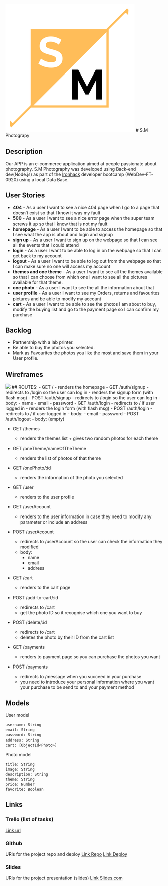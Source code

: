 <img src="/public/images/logo SM-Photography.png">
# S.M Photograpy

## Description
Our APP is an e-commerce application aimed at people passionate about photography.
S.M Photography was developed using Back-end dev(Node.js) as part of the [Ironhack](https://www.ironhack.com/) developer bootcamp (WebDev-FT-0920) using a local Data Base.
## User Stories
- **404** - As a user I want to see a nice 404 page when I go to a page that doesn’t exist so that I know it was my fault 
- **500** - As a user I want to see a nice error page when the super team screws it up so that I know that is not my fault
- **homepage** - As a user I want to be able to access the homepage so that I see what the app is about and login and signup
- **sign up** - As a user I want to sign up on the webpage so that I can see all the events that I could attend
- **login** - As a user I want to be able to log in on the webpage so that I can get back to my account
- **logout** - As a user I want to be able to log out from the webpage so that I can make sure no one will access my account
- **themes and one theme** - As a user I want to see all the themes available so that I can choose from which one I want to see all the pictures available for that theme.
- **one photo** - As a user I want to see the all the information about that 
- **user profile** - As a user I want to see my Orders, returns and favourites pictures and be able to modify my account
- **cart** - As a user I want to be able to see the photos I am about to buy, modify the buying list and go to the payment page so I can confirm my purchase

## Backlog    
- Partnership with a lab printer.
- Be able to buy the photos you selected.
- Mark as Favourites the photos you like the most and save them in your User profile.
## Wireframes   
<img src=“public/images/wireframe.jpg”>
## ROUTES:
- GET / 
 - renders the homepage
- GET /auth/signup
 - redirects to /login so the user can log in
 - renders the signup form (with flash msg)
- POST /auth/signup
 - redirects to /login so the user can log in
 - body:
  - name
  - email
  - password
- GET /auth/login
 - redirects to / if user logged in
 - renders the login form (with flash msg)
- POST /auth/login
 - redirects to / if user logged in
 - body:
  - email
  - password
- POST /auth/logout
  - body: (empty)

- GET /themes
  - renders the themes list + gives two random photos for each theme
- GET /oneTheme/nameOfTheTheme
  - renders the list of photos of that theme
- GET /onePhoto/:id
  - renders the information of the photo you selected

- GET /user 
  - renders to the user profile
- GET /userAccount
  - renders to the user information in case they need to modify any parameter or include an address
- POST /userAccount
  - redirects to /userAccount so the user can check the information they modified
  - body:
    - name
    - email
    - address

- GET /cart
  - renders to the cart page 
- POST /add-to-cart/:id
  - redirects to /cart
  - get the photo ID so it recognise which one you want to buy 
- POST /delete/:id
  - redirects to /cart
  - deletes the photo by their ID from the cart list

- GET /payments
  - renders to payment page so you can purchase the photos you want
- POST /payments
  - redirects to /message when you succeed in your purchase
  - you need to introduce your personal information where you want your purchase to be send to and your payment method  



## Models
User model
```
username: String
email: String
password: String
address: String
cart: [ObjectId<Photo>]
```

Photo model

```
title: String
image: String
description: String
theme: String
price: Number
favorite: Boolean
```
## Links
### Trello (list of tasks)
[Link url](https://trello.com/b/QUSSw8w0/projecte-n2-ironhack)
### Github
URls for the project repo and deploy
[Link Repo](https://github.com/Lexirem/Project-2)
[Link Deploy](https://git.heroku.com/sm-photograpy.git)


### Slides
URls for the project presentation (slides)
[Link Slides.com](https://docs.google.com/presentation/d/1NgPJ4H9Rm7cU69o5gxnY8g5n3M_fCEKa1LAlYhyVp6U/edit?usp=sharing)